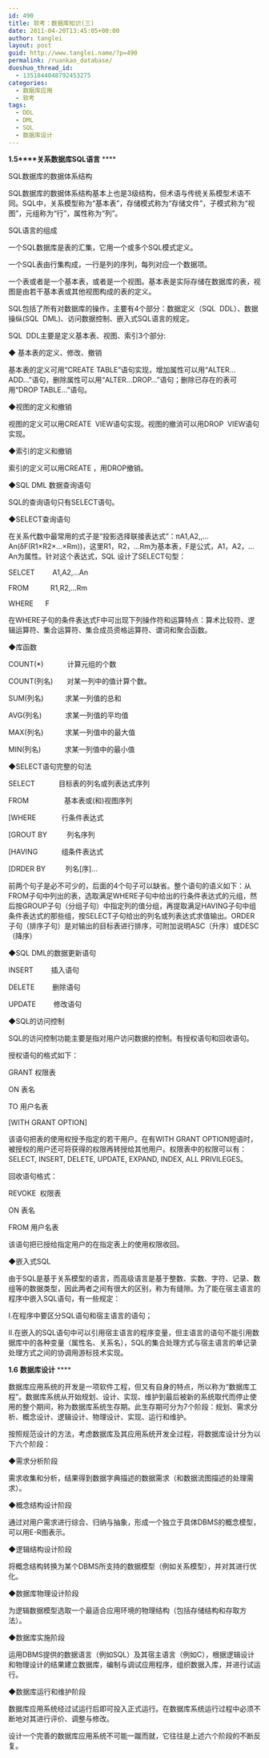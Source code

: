 ```yaml
---
id: 490
title: 软考：数据库知识(三)
date: 2011-04-20T13:45:05+00:00
author: tanglei
layout: post
guid: http://www.tanglei.name/?p=490
permalink: /ruankao_database/
duoshuo_thread_id:
  - 1351844048792453275
categories:
  - 数据库应用
  - 软考
tags:
  - DDL
  - DML
  - SQL
  - 数据库设计
---
```

**1.5****关系数据库SQL语言** ****

SQL数据库的数据体系结构

SQL数据库的数据体系结构基本上也是3级结构，但术语与传统关系模型术语不同。SQL中，关系模型称为“基本表”，存储模式称为“存储文件”，子模式称为“视图”，元组称为“行”，属性称为“列”。

SQL语言的组成

一个SQL数据库是表的汇集，它用一个或多个SQL模式定义。

一个SQL表由行集构成，一行是列的序列，每列对应一个数据项。

一个表或者是一个基本表，或者是一个视图。基本表是实际存储在数据库的表，视图是由若干基本表或其他视图构成的表的定义。

SQL包括了所有对数据库的操作，主要有4个部分：数据定义（SQL  DDL）、数据操纵(SQL  DML)、访问数据控制、嵌入式SQL语言的规定。

SQL  DDL主要是定义基本表、视图、索引3个部分:

◆ 基本表的定义、修改、撤销

基本表的定义可用“CREATE TABLE”语句实现，增加属性可以用“ALTER&#8230;ADD&#8230;”语句，删除属性可以用“ALTER&#8230;DROP&#8230;”语句；删除已存在的表可用“DROP TABLE&#8230;”语句。

◆视图的定义和撤销

视图的定义可以用CREATE  VIEW语句实现。视图的撤消可以用DROP  VIEW语句实现。

◆索引的定义和撤销

索引的定义可以用CREATE ，用DROP撤销。

◆SQL DML 数据查询语句

SQL的查询语句只有SELECT语句。

◆SELECT查询语句

在关系代数中最常用的式子是“投影选择联接表达式”：πA1,A2,,&#8230;An(δF(R1×R2×&#8230;×Rm))，这里R1，R2，&#8230;Rm为基本表，F是公式，A1，A2，&#8230;An为属性。针对这个表达式，SQL 设计了SELECT句型：

SELCET         A1,A2,&#8230;An

FROM           R1,R2,&#8230;Rm

WHERE      F

在WHERE子句的条件表达式F中可出现下列操作符和运算特点：算术比较符、逻辑运算符、集合运算符、集合成员资格运算符、谓词和聚合函数。

◆库函数

COUNT(*)            计算元组的个数

COUNT(列名)       对某一列中的值计算个数。

SUM(列名)           求某一列值的总和

AVG(列名)            求某一列值的平均值

MAX(列名)           求某一列值中的最大值

MIN(列名)            求某一列值中的最小值

◆SELECT语句完整的句法

SELECT            目标表的列名或列表达式序列

FROM                  基本表或(和)视图序列

[WHERE             行条件表达式

[GROUT BY          列名序列

[HAVING            组条件表达式

[DRDER BY          列名[序]&#8230;

前两个句子是必不可少的，后面的4个句子可以缺省。整个语句的语义如下：从FROM子句中列出的表，选取满足WHERE子句中给出的行条件表达式的元组，然后按GROUP子句（分组子句）中指定列的值分组，再提取满足HAVING子句中组条件表达式的那些组，按SELECT子句给出的列名或列表达式求值输出。ORDER子句（排序子句）是对输出的目标表进行排序，可附加说明ASC（升序）或DESC（降序）

◆SQL DML的数据更新语句

INSERT         插入语句

DELETE         删除语句

UPDATE         修改语句

◆SQL的访问控制

SQL的访问控制功能主要是指对用户访问数据的控制。有授权语句和回收语句。

授权语句的格式如下：

GRANT 权限表

ON 表名

TO 用户名表

[WITH GRANT OPTION]

该语句把表的使用权授予指定的若干用户。在有WITH GRANT OPTION短语时，被授权的用户还可将获得的权限再转授给其他用户。权限表中的权限可以有：SELECT, INSERT, DELETE, UPDATE, EXPAND, INDEX, ALL PRIVILEGES。

回收语句格式：

REVOKE  权限表

ON 表名

FROM 用户名表

该语句把已授给指定用户的在指定表上的使用权限收回。

◆嵌入式SQL

由于SQL是基于关系模型的语言，而高级语言是基于整数、实数、字符、记录、数组等的数据类型，因此两者之间有很大的区别，称为有缝隙。为了能在宿主语言的程序中嵌入SQL语句，有一些规定：

I.在程序中要区分SQL语句和宿主语言的语句；

II.在嵌入的SQL语句中可以引用宿主语言的程序变量，但主语言的语句不能引用数据库中的各种变量（属性名、关系名），SQL的集合处理方式与宿主语言的单记录处理方式之间的协调用游标技术实现。

**1.6** **数据库设计** ****

数据库应用系统的开发是一项软件工程，但又有自身的特点，所以称为“数据库工程”。数据库系统从开始规划、设计、实现、维护到最后被新的系统取代而停止使用的整个期间，称为数据库系统生存期。此生存期可分为7个阶段：规划、需求分析、概念设计、逻辑设计、物理设计、实现、运行和维护。

按照规范设计的方法，考虑数据库及其应用系统开发全过程，将数据库设计分为以下六个阶段：

◆需求分析阶段

需求收集和分析，结果得到数据字典描述的数据需求（和数据流图描述的处理需求）。

◆概念结构设计阶段

通过对用户需求进行综合、归纳与抽象，形成一个独立于具体DBMS的概念模型，可以用E-R图表示。

◆逻辑结构设计阶段

将概念结构转换为某个DBMS所支持的数据模型（例如关系模型），并对其进行优化。

◆数据库物理设计阶段

为逻辑数据模型选取一个最适合应用环境的物理结构（包括存储结构和存取方法）。

◆数据库实施阶段

运用DBMS提供的数据语言（例如SQL）及其宿主语言（例如C），根据逻辑设计和物理设计的结果建立数据库，编制与调试应用程序，组织数据入库，并进行试运行。

◆数据库运行和维护阶段

数据库应用系统经过试运行后即可投入正式运行。在数据库系统运行过程中必须不断地对其进行评价、调整与修改。

设计一个完善的数据库应用系统不可能一蹴而就，它往往是上述六个阶段的不断反复。